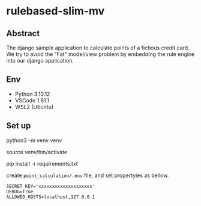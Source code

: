 # rulebased-slim-mv


## Abstract

The django sample application to calculate points of a fictious credit card.
We try to avoid the "Fat" model/view problem by embedding the rule engine into our django application.

## Env 

- Python 3.10.12 
- VSCode 1.81.1
- WSL2 (Ubuntu)

## Set up


python3 -m venv venv

source venv/bin/activate

pip install -r requirements.txt

create `point_calculation/.env` file, and set propertyies as bellow.
```
SECRET_KEY='xxxxxxxxxxxxxxxxxxxx'
DEBUG=True
ALLOWED_HOSTS=localhost,127.0.0.1
```

